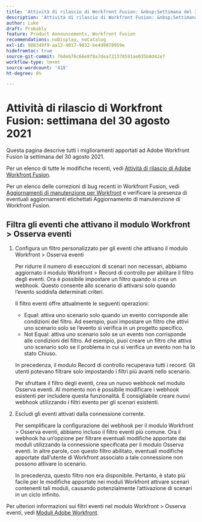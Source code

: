 ```yaml
---
title: 'Attività di rilascio di Workfront Fusion: &nbsp;Settimana del 30 agosto 2021'
description: 'Attività di rilascio di Workfront Fusion: &nbsp;Settimana del 30 agosto 2021'
author: Luke
draft: Probably
feature: Product Announcements, Workfront Fusion
recommendations: noDisplay, noCatalog
exl-id: 988349f9-aa12-4017-9032-be4d0078959e
hidefromtoc: true
source-git-commit: 76deb76c66e8f8a7dea721378591ae035b8d42e7
workflow-type: tm+mt
source-wordcount: '418'
ht-degree: 0%

---
```


# Attività di rilascio di Workfront Fusion: settimana del 30 agosto 2021

Questa pagina descrive tutti i miglioramenti apportati ad Adobe Workfront Fusion la settimana del 30 agosto 2021.

Per un elenco di tutte le modifiche recenti, vedi [Attività di rilascio di Adobe Workfront Fusion](../../../product-announcements/product-releases/fusion-release-activity/fusion-release-activity.md).

Per un elenco delle correzioni di bug recenti in Workfront Fusion, vedi [Aggiornamenti di manutenzione per Workfront](https://experienceleague.adobe.com/docs/workfront-known-issues/releases/current-updates.html) e verificare la presenza di eventuali aggiornamenti etichettati Aggiornamento di manutenzione di Workfront Fusion.

## Filtra gli eventi che attivano il modulo Workfront > Osserva eventi

1. Configura un filtro personalizzato per gli eventi che attivano il modulo Workfront > Osserva eventi

   Per ridurre il numero di esecuzioni di scenari non necessari, abbiamo aggiornato il modulo Workfront > Record di controllo per abilitare il filtro degli eventi. Ora è possibile impostare un filtro quando si crea un webhook. Questo consente allo scenario di attivarsi solo quando l’evento soddisfa determinati criteri.

   Il filtro eventi offre attualmente le seguenti operazioni:

   * Equal: attiva uno scenario solo quando un evento corrisponde alle condizioni del filtro. Ad esempio, puoi impostare un filtro che attivi uno scenario solo se l’evento si verifica in un progetto specifico.
   * Not Equal: attiva uno scenario solo se un evento non corrisponde alle condizioni del filtro. Ad esempio, puoi creare un filtro che attiva uno scenario solo se il problema in cui si verifica un evento non ha lo stato Chiuso.

   In precedenza, il modulo Record di controllo recuperava tutti i record. Gli utenti potevano filtrare solo impostando i filtri più avanti nello scenario.

   Per sfruttare il filtro degli eventi, crea un nuovo webhook nel modulo Osserva eventi. Al momento non è possibile modificare i webhook esistenti per includere questa funzionalità. È consigliabile creare nuovi webhook utilizzando i filtri evento per gli scenari esistenti.

1. Escludi gli eventi attivati dalla connessione corrente.

   Per semplificare la configurazione dei webhook per il modulo Workfront > Osserva eventi, abbiamo incluso il filtro eventi più comune. Ora il webhook ha un’opzione per filtrare eventuali modifiche apportate dai moduli utilizzando la connessione specificata per il modulo Osserva eventi. In altre parole, con questo filtro abilitato, eventuali modifiche apportate dall’utente di Workfront associato a tale connessione non possono attivare lo scenario.

   In precedenza, questo filtro non era disponibile. Pertanto, è stato più facile per le modifiche apportate nei moduli Workfront attivare scenari contenenti tali moduli, causando potenzialmente l’attivazione di scenari in un ciclo infinito.

Per ulteriori informazioni sui filtri eventi nel modulo Workfront > Osserva eventi, vedi [Moduli Adobe Workfront](../../../workfront-fusion/apps-and-their-modules/workfront-modules.md).

